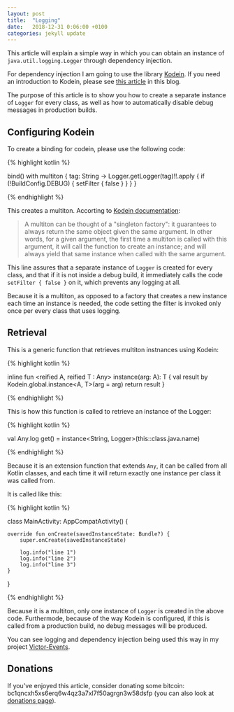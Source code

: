```yaml
---
layout: post
title:  "Logging"
date:   2018-12-31 0:06:00 +0100
categories: jekyll update
---
```


This article will explain a simple way in which you can obtain an instance of `java.util.logging.Logger` through dependency injection.

For dependency injection I am going to use the library [Kodein][kodein-di]. If you need an introduction to Kodein, please see [this article][di-article] in this blog.

The purpose of this article is to show you how to create a separate instance of `Logger` for every class, as well as how to automatically disable debug messages in production builds.

## Configuring Kodein

To create a binding for codein, please use the following code:

{% highlight kotlin %}

bind<Logger>() with multiton { tag: String ->
    Logger.getLogger(tag)!!.apply {
        if (!BuildConfig.DEBUG) {
            setFilter { false }
        }
    }
}

{% endhighlight %}

This creates a multiton. Accorting to [Kodein documentation][kodein-di]:

> A multiton can be thought of a "singleton factory": it guarantees to always return the same object given the same argument. In other words, for a given argument, the first time a multiton is called with this argument, it will call the function to create an instance; and will always yield that same instance when called with the same argument.

This line assures that a separate instance of `Logger` is created for every class, and that if it is not inside a debug build, it immediately calls the code `setFilter { false }` on it, which prevents any logging at all.

Because it is a multiton, as opposed to a factory that creates a new instance each time an instance is needed, the code setting the filter is invoked only once per every class that uses logging.

## Retrieval

This is a generic function that retrieves multiton instnances using Kodein:

{% highlight kotlin %}

inline fun <reified A, reified T : Any> instance(arg: A): T {
    val result by Kodein.global.instance<A, T>(arg = arg)
    return result
}

{% endhighlight %}

This is how this function is called to retrieve an instance of the Logger:

{% highlight kotlin %}

val Any.log get() = instance<String, Logger>(this::class.java.name)

{% endhighlight %}

Because it is an extension function that extends `Any`, it can be called from all Kotlin classes, and each time it will return exactly one instance per class it was called from.

It is called like this:

{% highlight kotlin %}

class MainActivity: AppCompatActivity() {

    override fun onCreate(savedInstanceState: Bundle?) {
        super.onCreate(savedInstanceState)

        log.info("line 1")
        log.info("line 2")
        log.info("line 3")
    }
}

{% endhighlight %}

Because it is a multiton, only one instance of `Logger` is created in the above code. Furthermode, because of the way Kodein is configured, if this is called from a production build, no debug messages will be produced.

You can see logging and dependency injection being used this way in my project [Victor-Events][events].


## Donations

If you've enjoyed this article, consider donating some bitcoin: bc1qncxh5xs6erq6w4qz3a7xl7f50agrgn3w58dsfp (you can also look at [donations page][donations]).

[kodein-di]: https://kodein.org/di/
[di-article]: https://syrop.github.io/jekyll/update/2018/12/25/testing-with-dependency-injection.html
[kodein-multiton]: http://kodein.org/Kodein-DI/?6.0/core#_multiton_binding
[events]: https://github.com/syrop/Victor-Events
[donations]: https://syrop.github.io/donate/
